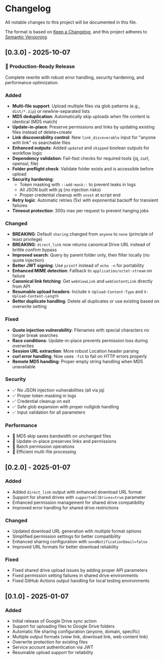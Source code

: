 # Changelog

All notable changes to this project will be documented in this file.

The format is based on [Keep a Changelog](https://keepachangelog.com/en/1.0.0/),
and this project adheres to [Semantic Versioning](https://semver.org/spec/v2.0.0.html).

## [0.3.0] - 2025-10-07

### 🎉 Production-Ready Release

Complete rewrite with robust error handling, security hardening, and performance optimization.

### Added
- **Multi-file support**: Upload multiple files via glob patterns (e.g., `dist/*.zip`) or newline-separated lists
- **MD5 deduplication**: Automatically skip uploads when file content is identical (MD5 match)
- **Update-in-place**: Preserve permissions and links by updating existing files instead of delete+create
- **Link discoverability control**: New `link_discoverable` input for "anyone with link" vs searchable files
- **Enhanced outputs**: Added `updated` and `skipped` boolean outputs for workflow logic
- **Dependency validation**: Fail-fast checks for required tools (jq, curl, openssl, file)
- **Folder preflight check**: Validate folder exists and is accessible before upload
- **Security hardening**:
  - Token masking with `::add-mask::` to prevent leaks in logs
  - All JSON built with jq (no injection risks)
  - Proper credential cleanup with `unset` at script end
- **Retry logic**: Automatic retries (5x) with exponential backoff for transient failures
- **Timeout protection**: 300s max per request to prevent hanging jobs

### Changed
- **BREAKING**: Default `sharing` changed from `anyone` to `none` (principle of least privilege)
- **BREAKING**: `direct_link` now returns canonical Drive URL instead of brittle confirm bypass
- **Improved search**: Query by parent folder only, then filter locally (no quote injection)
- **Better JWT signing**: Use `printf` instead of `echo -n` for portability
- **Enhanced MIME detection**: Fallback to `application/octet-stream` on failure
- **Canonical link fetching**: Get `webViewLink` and `webContentLink` directly from API
- **Resumable upload headers**: Include `X-Upload-Content-Type` and `X-Upload-Content-Length`
- **Better duplicate handling**: Delete all duplicates or use existing based on overwrite setting

### Fixed
- **Quote injection vulnerability**: Filenames with special characters no longer break searches
- **Race conditions**: Update-in-place prevents permission loss during overwrites
- **Session URL extraction**: More robust Location header parsing
- **curl error handling**: Now uses `-fsS` to fail on HTTP errors properly
- **Remote MD5 handling**: Proper empty string handling when MD5 unavailable

### Security
- ✅ No JSON injection vulnerabilities (all via jq)
- ✅ Proper token masking in logs
- ✅ Credential cleanup on exit
- ✅ Safe glob expansion with proper nullglob handling
- ✅ Input validation for all parameters

### Performance
- 🚀 MD5 skip saves bandwidth on unchanged files
- 🚀 Update-in-place preserves links and permissions
- 🚀 Batch permission operations
- 🚀 Efficient multi-file processing

## [0.2.0] - 2025-01-07

### Added
- Added `direct_link` output with enhanced download URL format
- Support for shared drives with `supportsAllDrives=true` parameter
- Enhanced permission management for shared drive compatibility
- Improved error handling for shared drive restrictions

### Changed
- Updated download URL generation with multiple format options
- Simplified permission settings for better compatibility
- Enhanced sharing configuration with `sendNotificationEmail=false`
- Improved URL formats for better download reliability

### Fixed
- Fixed shared drive upload issues by adding proper API parameters
- Fixed permission setting failures in shared drive environments
- Fixed GitHub Actions output handling for local testing environments

## [0.1.0] - 2025-01-07

### Added
- Initial release of Google Drive sync action
- Support for uploading files to Google Drive folders
- Automatic file sharing configuration (anyone, domain, specific)
- Multiple output formats (view link, download link, web content link)
- Overwrite protection for existing files
- Service account authentication via JWT
- Resumable upload support for reliability
